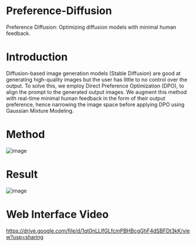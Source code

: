 # Preference-Diffusion
Preference Diffusion: Optimizing diffusion models with minimal human feedback.

# Introduction
Diffusion-based image generation models (Stable Diffusion) are good at generating high-quality images but the user has little to no control over the output. 
To solve this, we employ Direct Preference Optimization (DPO), to align the prompt to the generated output images. We augment this method with real-time minimal human feedback in the form of their output preference, hence narrowing the image space before applying DPO using Gaussian Mixture Modeling.

# Method
![image](https://github.com/RahulSihara/Preference-Diffusion/assets/131336354/46219e02-f604-454e-ab6f-d47ee56c3397)

# Result
![image](https://github.com/RahulSihara/Preference-Diffusion/assets/131336354/d9e3a3cc-a580-4113-8cb4-8d2f04a27113)

# Web Interface Video
https://drive.google.com/file/d/1qt0nLLlfGLfcmPBHBcgGhF4dSBFDt3kK/view?usp=sharing
